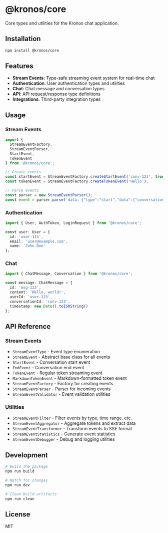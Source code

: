 # @kronos/core

Core types and utilities for the Kronos chat application.

## Installation

```bash
npm install @kronos/core
```

## Features

- **Stream Events**: Type-safe streaming event system for real-time chat
- **Authentication**: User authentication types and utilities
- **Chat**: Chat message and conversation types
- **API**: API request/response type definitions
- **Integrations**: Third-party integration types

## Usage

### Stream Events

```typescript
import { 
  StreamEventFactory, 
  StreamEventParser,
  StartEvent,
  TokenEvent 
} from '@kronos/core';

// Create events
const startEvent = StreamEventFactory.createStartEvent('conv-123', true);
const tokenEvent = StreamEventFactory.createTokenEvent('Hello');

// Parse events
const parser = new StreamEventParser();
const event = parser.parse('data: {"type":"start","data":{"conversationId":"conv-123"}}');
```

### Authentication

```typescript
import { User, AuthToken, LoginRequest } from '@kronos/core';

const user: User = {
  id: 'user-123',
  email: 'user@example.com',
  name: 'John Doe'
};
```

### Chat

```typescript
import { ChatMessage, Conversation } from '@kronos/core';

const message: ChatMessage = {
  id: 'msg-123',
  content: 'Hello, world!',
  userId: 'user-123',
  conversationId: 'conv-123',
  timestamp: new Date().toISOString()
};
```

## API Reference

### Stream Events

- `StreamEventType` - Event type enumeration
- `StreamEvent` - Abstract base class for all events
- `StartEvent` - Conversation start event
- `EndEvent` - Conversation end event
- `TokenEvent` - Regular token streaming event
- `MarkdownTokenEvent` - Markdown-formatted token event
- `StreamEventFactory` - Factory for creating events
- `StreamEventParser` - Parser for incoming events
- `StreamEventValidator` - Event validation utilities

### Utilities

- `StreamEventFilter` - Filter events by type, time range, etc.
- `StreamEventAggregator` - Aggregate tokens and extract data
- `StreamEventTransformer` - Transform events to SSE format
- `StreamEventStatistics` - Generate event statistics
- `StreamEventDebugger` - Debug and logging utilities

## Development

```bash
# Build the package
npm run build

# Watch for changes
npm run dev

# Clean build artifacts
npm run clean
```

## License

MIT
